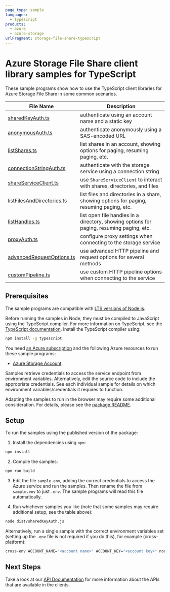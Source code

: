 ```yaml
---
page_type: sample
languages:
  - typescript
products:
  - azure
  - azure-storage
urlFragment: storage-file-share-typescript
---
```


# Azure Storage File Share client library samples for TypeScript

These sample programs show how to use the TypeScript client libraries for Azure Storage File Share in some common scenarios.

| **File Name**                                         | **Description**                                                                          |
| ----------------------------------------------------- | ---------------------------------------------------------------------------------------- |
| [sharedKeyAuth.ts][sharedkeyauth]                     | authenticate using an account name and a static key                                      |
| [anonymousAuth.ts][anonymousauth]                     | authenticate anonymously using a SAS-encoded URL                                         |
| [listShares.ts][listshares]                           | list shares in an account, showing options for paging, resuming paging, etc.             |
| [connectionStringAuth.ts][connectionstringauth]       | authenticate with the storage service using a connection string                          |
| [shareServiceClient.ts][shareserviceclient]           | use `ShareServiceClient` to interact with shares, directories, and files                 |
| [listFilesAndDirectories.ts][listfilesanddirectories] | list files and directories in a share, showing options for paging, resuming paging, etc. |
| [listHandles.ts][listhandles]                         | list open file handles in a directory, showing options for paging, resuming paging, etc. |
| [proxyAuth.ts][proxyauth]                             | configure proxy settings when connecting to the storage service                          |
| [advancedRequestOptions.ts][advancedrequestoptions]   | use advanced HTTP pipeline and request options for several methods                       |
| [customPipeline.ts][custompipeline]                   | use custom HTTP pipeline options when connecting to the service                          |

## Prerequisites

The sample programs are compatible with [LTS versions of Node.js](https://github.com/nodejs/release#release-schedule).

Before running the samples in Node, they must be compiled to JavaScript using the TypeScript compiler. For more information on TypeScript, see the [TypeScript documentation][typescript]. Install the TypeScript compiler using:

```bash
npm install -g typescript
```

You need [an Azure subscription][freesub] and the following Azure resources to run these sample programs:

- [Azure Storage Account][createinstance_azurestorageaccount]

Samples retrieve credentials to access the service endpoint from environment variables. Alternatively, edit the source code to include the appropriate credentials. See each individual sample for details on which environment variables/credentials it requires to function.

Adapting the samples to run in the browser may require some additional consideration. For details, please see the [package README][package].

## Setup

To run the samples using the published version of the package:

1. Install the dependencies using `npm`:

```bash
npm install
```

2. Compile the samples:

```bash
npm run build
```

3. Edit the file `sample.env`, adding the correct credentials to access the Azure service and run the samples. Then rename the file from `sample.env` to just `.env`. The sample programs will read this file automatically.

4. Run whichever samples you like (note that some samples may require additional setup, see the table above):

```bash
node dist/sharedKeyAuth.js
```

Alternatively, run a single sample with the correct environment variables set (setting up the `.env` file is not required if you do this), for example (cross-platform):

```bash
cross-env ACCOUNT_NAME="<account name>" ACCOUNT_KEY="<account key>" node dist/sharedKeyAuth.js
```

## Next Steps

Take a look at our [API Documentation][apiref] for more information about the APIs that are available in the clients.

[sharedkeyauth]: https://github.com/Azure/azure-sdk-for-js/blob/main/sdk/storage/storage-file-share/samples/v12/typescript/src/sharedKeyAuth.ts
[anonymousauth]: https://github.com/Azure/azure-sdk-for-js/blob/main/sdk/storage/storage-file-share/samples/v12/typescript/src/anonymousAuth.ts
[listshares]: https://github.com/Azure/azure-sdk-for-js/blob/main/sdk/storage/storage-file-share/samples/v12/typescript/src/listShares.ts
[connectionstringauth]: https://github.com/Azure/azure-sdk-for-js/blob/main/sdk/storage/storage-file-share/samples/v12/typescript/src/connectionStringAuth.ts
[shareserviceclient]: https://github.com/Azure/azure-sdk-for-js/blob/main/sdk/storage/storage-file-share/samples/v12/typescript/src/shareServiceClient.ts
[listfilesanddirectories]: https://github.com/Azure/azure-sdk-for-js/blob/main/sdk/storage/storage-file-share/samples/v12/typescript/src/listFilesAndDirectories.ts
[listhandles]: https://github.com/Azure/azure-sdk-for-js/blob/main/sdk/storage/storage-file-share/samples/v12/typescript/src/listHandles.ts
[proxyauth]: https://github.com/Azure/azure-sdk-for-js/blob/main/sdk/storage/storage-file-share/samples/v12/typescript/src/proxyAuth.ts
[advancedrequestoptions]: https://github.com/Azure/azure-sdk-for-js/blob/main/sdk/storage/storage-file-share/samples/v12/typescript/src/advancedRequestOptions.ts
[custompipeline]: https://github.com/Azure/azure-sdk-for-js/blob/main/sdk/storage/storage-file-share/samples/v12/typescript/src/customPipeline.ts
[apiref]: https://learn.microsoft.com/javascript/api/@azure/storage-file-share
[freesub]: https://azure.microsoft.com/free/
[createinstance_azurestorageaccount]: https://learn.microsoft.com/azure/storage/common/storage-account-overview
[package]: https://github.com/Azure/azure-sdk-for-js/tree/main/sdk/storage/storage-file-share/README.md
[typescript]: https://www.typescriptlang.org/docs/home.html
